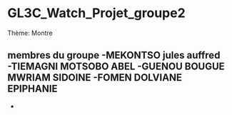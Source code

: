 # GL3C_Watch_Projet_groupe2

Thème: Montre

membres du groupe
-MEKONTSO jules auffred<br>
-TIEMAGNI MOTSOBO ABEL 
-GUENOU BOUGUE MWRIAM SIDOINE
-FOMEN DOLVIANE EPIPHANIE
-
-

